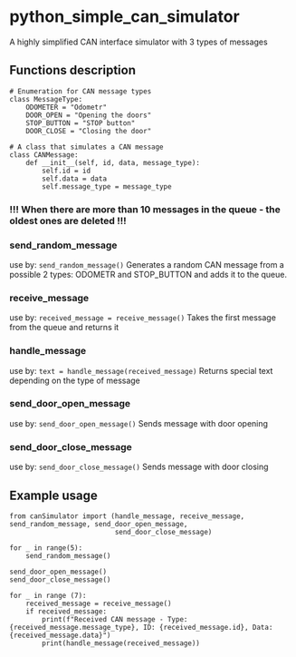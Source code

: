 # python_simple_can_simulator
A highly simplified CAN interface simulator with 3 types of messages

## Functions description
```
# Enumeration for CAN message types
class MessageType:
    ODOMETER = "Odometr"
    DOOR_OPEN = "Opening the doors"
    STOP_BUTTON = "STOP button"
    DOOR_CLOSE = "Closing the door"
```
```
# A class that simulates a CAN message
class CANMessage:
    def __init__(self, id, data, message_type):
        self.id = id
        self.data = data
        self.message_type = message_type
```
### !!! When there are more than 10 messages in the queue - the oldest ones are deleted !!!

### send_random_message
  use by: ``` send_random_message() ```
  Generates a random CAN message from a possible 2 types: ODOMETR and STOP_BUTTON and adds it to the queue.

### receive_message
  use by: ``` received_message = receive_message() ```
  Takes the first message from the queue and returns it

### handle_message
  use by: ``` text = handle_message(received_message) ```
  Returns special text depending on the type of message

### send_door_open_message
  use by: ``` send_door_open_message() ```
  Sends message with door opening

### send_door_close_message
  use by: ``` send_door_close_message() ```
  Sends message with door closing

## Example usage
```
from canSimulator import (handle_message, receive_message, send_random_message, send_door_open_message,
                          send_door_close_message)

for _ in range(5):
    send_random_message()

send_door_open_message()
send_door_close_message()

for _ in range (7):
    received_message = receive_message()
    if received_message:
        print(f"Received CAN message - Type: {received_message.message_type}, ID: {received_message.id}, Data: {received_message.data}")
        print(handle_message(received_message))

```




